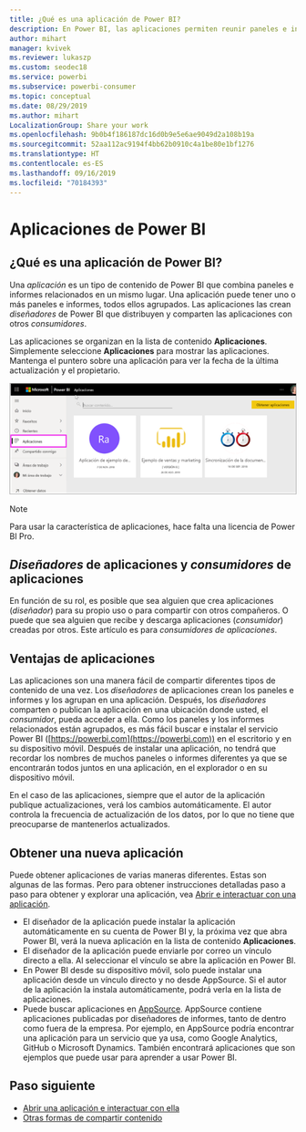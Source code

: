 ```yaml
---
title: ¿Qué es una aplicación de Power BI?
description: En Power BI, las aplicaciones permiten reunir paneles e informes relacionados en un solo lugar.
author: mihart
manager: kvivek
ms.reviewer: lukaszp
ms.custom: seodec18
ms.service: powerbi
ms.subservice: powerbi-consumer
ms.topic: conceptual
ms.date: 08/29/2019
ms.author: mihart
LocalizationGroup: Share your work
ms.openlocfilehash: 9b0b4f186187dc16d0b9e5e6ae9049d2a108b19a
ms.sourcegitcommit: 52aa112ac9194f4bb62b0910c4a1be80e1bf1276
ms.translationtype: HT
ms.contentlocale: es-ES
ms.lasthandoff: 09/16/2019
ms.locfileid: "70184393"
---
```

# <a name="apps-in-power-bi"></a>Aplicaciones de Power BI
## <a name="what-is-a-power-bi-app"></a>¿Qué es una aplicación de Power BI?
Una *aplicación* es un tipo de contenido de Power BI que combina paneles e informes relacionados en un mismo lugar. Una aplicación puede tener uno o más paneles e informes, todos ellos agrupados. Las aplicaciones las crean *diseñadores* de Power BI que distribuyen y comparten las aplicaciones con otros *consumidores*. 

Las aplicaciones se organizan en la lista de contenido **Aplicaciones**. Simplemente seleccione **Aplicaciones** para mostrar las aplicaciones. Mantenga el puntero sobre una aplicación para ver la fecha de la última actualización y el propietario. 

![Aplicaciones de Power BI](./media/end-user-apps/power-bi-apps.png)

> [!NOTE]
> Para usar la característica de aplicaciones, hace falta una licencia de Power BI Pro. <!-- add link to how to figure out your license -->

## <a name="app-designers-and-app-consumers"></a>***Diseñadores*** de aplicaciones y ***consumidores*** de aplicaciones
En función de su rol, es posible que sea alguien que crea aplicaciones (*diseñador*) para su propio uso o para compartir con otros compañeros. O puede que sea alguien que recibe y descarga aplicaciones (*consumidor*) creadas por otros. Este artículo es para *consumidores de aplicaciones*.

## <a name="advantages-of-apps"></a>Ventajas de aplicaciones
Las aplicaciones son una manera fácil de compartir diferentes tipos de contenido de una vez. Los *diseñadores* de aplicaciones crean los paneles e informes y los agrupan en una aplicación. Después, los *diseñadores* comparten o publican la aplicación en una ubicación donde usted, el *consumidor*, pueda acceder a ella. Como los paneles y los informes relacionados están agrupados, es más fácil buscar e instalar el servicio Power BI ([https://powerbi.com](https://powerbi.com)) en el escritorio y en su dispositivo móvil. Después de instalar una aplicación, no tendrá que recordar los nombres de muchos paneles o informes diferentes ya que se encontrarán todos juntos en una aplicación, en el explorador o en su dispositivo móvil.

En el caso de las aplicaciones, siempre que el autor de la aplicación publique actualizaciones, verá los cambios automáticamente. El autor controla la frecuencia de actualización de los datos, por lo que no tiene que preocuparse de mantenerlos actualizados. 

<!-- add conceptual art -->
## <a name="get-a-new-app"></a>Obtener una nueva aplicación
Puede obtener aplicaciones de varias maneras diferentes. Estas son algunas de las formas.  Pero para obtener instrucciones detalladas paso a paso para obtener y explorar una aplicación, vea [Abrir e interactuar con una aplicación](end-user-app-view.md).

- El diseñador de la aplicación puede instalar la aplicación automáticamente en su cuenta de Power BI y, la próxima vez que abra Power BI, verá la nueva aplicación en la lista de contenido **Aplicaciones**. 
- El diseñador de la aplicación puede enviarle por correo un vínculo directo a ella. Al seleccionar el vínculo se abre la aplicación en Power BI.
- En Power BI desde su dispositivo móvil, solo puede instalar una aplicación desde un vínculo directo y no desde AppSource. Si el autor de la aplicación la instala automáticamente, podrá verla en la lista de aplicaciones.
- Puede buscar aplicaciones en [AppSource](https://appsource.microsoft.com). AppSource contiene aplicaciones publicadas por diseñadores de informes, tanto de dentro como fuera de la empresa. Por ejemplo, en AppSource podría encontrar una aplicación para un servicio que ya usa, como Google Analytics, GitHub o Microsoft Dynamics. También encontrará aplicaciones que son ejemplos que puede usar para aprender a usar Power BI.  


## <a name="next-step"></a>Paso siguiente
* [Abrir una aplicación e interactuar con ella](end-user-app-view.md)
* [Otras formas de compartir contenido](end-user-shared-with-me.md)

